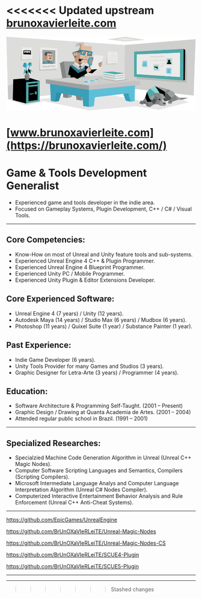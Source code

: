 <<<<<<< Updated upstream
[brunoxavierleite.com](https://brunoxavierleite.com/)
=======

![ISTJ-T](ISTJ.png "The Logistician")



# [www.brunoxavierleite.com](https://brunoxavierleite.com/)


# Game & Tools Development Generalist
* Experienced game and tools developer in the indie area.
* Focused on Gameplay Systems, Plugin Development, C++ / C# / Visual Tools.
___

## Core Competencies:
* Know-How on most of Unreal and Unity feature tools and sub-systems.
* Experienced Unreal Engine 4 C++ & Plugin Programmer.
* Experienced Unreal Engine 4 Blueprint Programmer.
* Experienced Unity PC / Mobile Programmer.
* Experienced Unity Plugin & Editor Extensions Developer.


## Core Experienced Software:
* Unreal Engine 4 (7 years) / Unity (12 years).
* Autodesk Maya (14 years) / Studio Max (6 years) / Mudbox (6 years).
* Photoshop (11 years) / Quixel Suite (1 year) / Substance Painter (1 year).


## Past Experience:
* Indie Game Developer (6 years).
* Unity Tools Provider for many Games and Studios (3 years).
* Graphic Designer for Letra-Arte (3 years) / Programmer (4 years).


## Education:
* Software Architecture & Programming Self-Taught. (2001 – Present)
* Graphic Design / Drawing at Quanta Academia de Artes. (2001 – 2004)
* Attended regular public school in Brazil. (1991 – 2001)

---

## Specialized Researches:
* Specialzied Machine Code Generation Algorithm in Unreal (Unreal C++ Magic Nodes).
* Computer Software Scripting Languages and Semantics, Compilers (Scripting Compilers).
* Microsoft Intermediate Language Analys and Computer Language Interpretation Algorithm (Unreal C# Nodes Compiler).
* Computerized Interactive Entertainment Behavior Analysis and Rule Enforcement (Unreal C++ Anti-Cheat Systems).

---


https://github.com/EpicGames/UnrealEngine

https://github.com/BrUnOXaVIeRLeiTE/Unreal-Magic-Nodes

https://github.com/BrUnOXaVIeRLeiTE/Unreal-Magic-Nodes-CS

https://github.com/BrUnOXaVIeRLeiTE/SCUE4-Plugin

https://github.com/BrUnOXaVIeRLeiTE/SCUE5-Plugin

---



---
>>>>>>> Stashed changes
